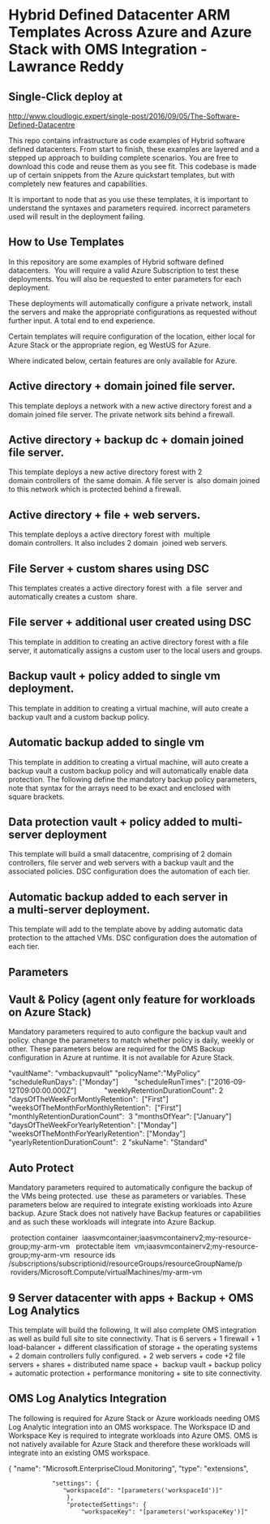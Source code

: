 # Hybrid Defined Datacenter ARM Templates Across Azure and Azure Stack with OMS Integration - Lawrance Reddy
## Single-Click deploy at
http://www.cloudlogic.expert/single-post/2016/09/05/The-Software-Defined-Datacentre


This repo contains infrastructure as code examples of Hybrid software defined datacenters. From start to finish, these examples are layered and a stepped up approach to building complete scenarios.
You are free to download this code and reuse them as you see fit.
This codebase is made up of certain snippets from the Azure quickstart templates, but with completely new features and capabilities. 


It is important to node that as you use these templates, it is important to understand the syntaxes and parameters required. incorrect parameters used will result in the deployment failing.

## How to Use Templates

In this repository are some examples of Hybrid software defined datacenters.  You will require a valid Azure Subscription to test these deployments. You will also be requested to enter parameters for each deployment. 

These deployments will automatically configure a private network, install the servers and make the appropriate configurations as requested without further input. A total end to end experience.

Certain templates will require configuration of the location, either local for Azure Stack or the appropriate region, eg WestUS for Azure.

Where indicated below, certain features are only available for Azure.


## Active directory + domain joined file server.
This template deploys a network with a new active directory forest and a domain joined file server. The private network sits behind a firewall. 

## Active directory + backup dc + domain joined file server.
This template deploys a new active directory forest with 2 domain controllers of  the same domain. A file server is  also domain joined to this network which is protected behind a firewall. 

## Active directory + file + web servers.
This template deploys a active directory forest with  multiple domain controllers. It also includes 2 domain  joined web servers. 

## File Server + custom shares using DSC
This templates creates a active directory forest with  a file  server and automatically creates a custom  share.

## File server + additional user created using DSC
This template in addition to creating an active directory forest with a file server, it automatically assigns a custom user to the local users and groups.

## Backup vault + policy added to single vm deployment.
This template in addition to creating a virtual machine, will auto create a backup vault and a custom backup policy. 

## Automatic backup added to single vm
This template in addition to creating a virtual machine, will auto create a backup vault a custom backup policy and will automatically enable data protection. The following define the mandatory backup policy parameters, note that syntax for the arrays need to be exact and enclosed with square brackets.

## Data protection vault + policy added to multi-server deployment
This template will build a small datacentre, comprising of 2 domain controllers, file server and web servers with a backup vault and the associated policies. DSC configuration does the automation of each tier.

## Automatic backup added to each server in a multi-server deployment.
This template will add to the template above by adding automatic data protection to the attached VMs. DSC configuration does the automation of each tier.

## Parameters

## Vault & Policy (agent only feature for workloads on Azure Stack)

Mandatory parameters required to auto configure the backup vault and policy. change the parameters to match whether policy is daily, weekly or other.
These parameters below are required for the OMS Backup configuration in Azure at runtime. It is not available for Azure Stack.

"vaultName": "vmbackupvault"
"policyName":"MyPolicy" 
"scheduleRunDays": ["Monday"]       
"scheduleRunTimes": ["2016-09-12T09:00:00.000Z"]             
"weeklyRetentionDurationCount": 2 
"daysOfTheWeekForMontlyRetention":  ["First"]
"weeksOfTheMonthForMonthlyRetention":  ["First"]    
"monthlyRetentionDurationCount":  3
"monthsOfYear": ["January"]        
"daysOfTheWeekForYearlyRetention": ["Monday"]          
"weeksOfTheMonthForYearlyRetention": ["Monday"]          
"yearlyRetentionDurationCount":  2
"skuName": "Standard"

## Auto Protect

Mandatory parameters required to automatically configure the backup of the VMs being protected. use  these as parameters or variables. These parameters below are required to integrate existing
workloads into Azure backup. Azure Stack does not natively have Backup features or capabilities and as such these workloads will integrate into Azure Backup.


 protection container
 iaasvmcontainer;iaasvmcontainerv2;my-resource-group;my-arm-vm 
 protectable item
 vm;iaasvmcontainerv2;my-resource-group;my-arm-vm
 resource ids
/subscriptions/subscriptionid/resourceGroups/resourceGroupName/p  roviders/Microsoft.Compute/virtualMachines/my-arm-vm

## 9 Server datacenter with apps + Backup + OMS Log Analytics

This template will build the following, It will also complete OMS integration as well as build full site to site connectivity.
That is 6 servers + 1 firewall + 1 load-balancer + different classification of storage + the operating systems + 2 domain controllers fully configured. + 2 web servers + code +2 file servers + shares + distributed name space +  backup vault + backup policy + automatic protection + performance monitoring + site to site connectivity.

## OMS Log Analytics Integration 

The following is required for Azure Stack or Azure workloads needing OMS Log Analytic integration  into an OMS workspace. The Workspace ID and Workspace Key is required to integrate workloads into Azure OMS.
OMS is not natively available for Azure Stack and therefore these workloads will integrate into an existing OMS workspace.

{
                "name": "Microsoft.EnterpriseCloud.Monitoring",
                "type": "extensions",
                
				
                "settings": {
                   "workspaceId": "[parameters('workspaceId')]"
                    },
                    "protectedSettings": {
                        "workspaceKey": "[parameters('workspaceKey')]"